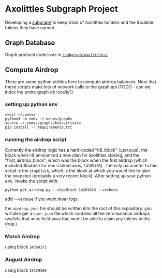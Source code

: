 # Axolittles Subgraph Project
Developing a [subgraph](https://thegraph.com/en/) to keep track of Axolittles holders and the $bubble tokens they have earned.

## Graph Database
Graph protocol code lives in [`/subgraph/axolittles/`](/subgraph/axolittles/)


## Compute Airdrop
There are some python utilities here to compute airdrop balances. Note that these scripts make lots of network calls to the graph api (TODO - can we index the entire graph db locally?)

### setting up python env

```
mkdir ~/.venvs
python3 -m venv ~/.venvs/graphs
source ~/.venvs/graphs/bin/activate
pip install -r requirements.txt
```

### running the airdrop script
Currently the airdrop logic has a hard-coded "n8_block" (`13949318`), the block when n8 announced a new plan for axolittles staking, and the "first_airdrop_block", which was the block when the first airdrop (which included $bubble for non-staked axos, `14169463`). The only parameter to this script is the `stopBlock`, which is the block at which you would like to take the snapshot (probably a very recent block). After setting up your python env, invoke the script with:

```
python get_airdrop.py --stopBlock 14169463 --verbose
```

add `--verbose` if you want moar logs.


the `airdrop.json` file should be written into the root of this repository. you will also get a `ngmi.json` file which contains all the zero-balance airdrops (wallets that once held axos that won't be able to claim any tokens in this drop.)

### March Airdrop
using block `14360173`

### August Airdrop
using block `15329300`